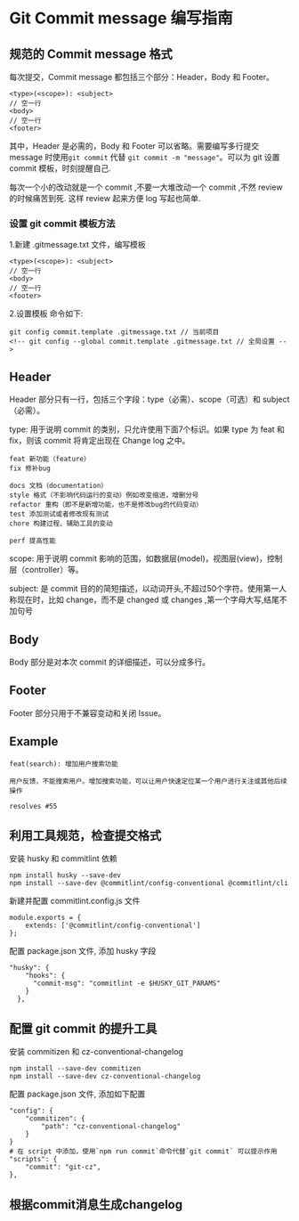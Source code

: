 # Git Commit message 编写指南

## 规范的 Commit message 格式

每次提交，Commit message 都包括三个部分：Header，Body 和 Footer。

```
<type>(<scope>): <subject>
// 空一行
<body>
// 空一行
<footer>
```

其中，Header 是必需的，Body 和 Footer 可以省略。需要编写多行提交 message 时使用` git commit ` 代替 ` git commit -m "message" `。可以为 git 设置 commit 模板，时刻提醒自己.

每次一个小的改动就是一个 commit ,不要一大堆改动一个 commit ,不然 review 的时候痛苦到死.
这样 review 起来方便 log 写起也简单.

### 设置 git commit 模板方法

1.新建 .gitmessage.txt 文件，编写模板

```
<type>(<scope>): <subject>
// 空一行
<body>
// 空一行
<footer>
```

2.设置模板 命令如下:

```
git config commit.template .gitmessage.txt // 当前项目
<!-- git config --global commit.template .gitmessage.txt // 全局设置 -->
```

## Header

Header 部分只有一行，包括三个字段：type（必需）、scope（可选）和 subject（必需）。

type: 用于说明 commit 的类别，只允许使用下面7个标识。如果 type 为 feat 和 fix，则该 commit 将肯定出现在 Change log 之中。

```
feat 新功能（feature）
fix 修补bug

docs 文档（documentation）
style 格式（不影响代码运行的变动）例如改变缩进，增删分号
refactor 重构（即不是新增功能，也不是修改bug的代码变动）
test 添加测试或者修改现有测试
chore 构建过程、辅助工具的变动

perf 提高性能
```

scope: 用于说明 commit 影响的范围，如数据层(model)，视图层(view)，控制层（controller）等。

subject: 是 commit 目的的简短描述，以动词开头,不超过50个字符。使用第一人称现在时，比如 change，而不是 changed 或 changes ,第一个字母大写,结尾不加句号

## Body

Body 部分是对本次 commit 的详细描述，可以分成多行。

## Footer

Footer 部分只用于不兼容变动和关闭 Issue。


## Example

```
feat(search): 增加用户搜索功能

用户反馈，不能搜索用户。增加搜索功能，可以让用户快速定位某一个用户进行关注或其他后续操作

resolves #55
```

## 利用工具规范，检查提交格式

安装 husky 和 commitlint 依赖

```
npm install husky --save-dev
npm install --save-dev @commitlint/config-conventional @commitlint/cli
```

新建并配置 commitlint.config.js 文件

```
module.exports = {
    extends: ['@commitlint/config-conventional']
};
```

配置 package.json 文件, 添加 husky 字段

```
"husky": {
    "hooks": {
      "commit-msg": "commitlint -e $HUSKY_GIT_PARAMS"
    }
  },
```

## 配置 git commit 的提升工具

安装 commitizen 和 cz-conventional-changelog

```
npm install --save-dev commitizen
npm install --save-dev cz-conventional-changelog
```

配置 package.json 文件, 添加如下配置

```
"config": {
    "commitizen": {
        "path": "cz-conventional-changelog"
    }
}
# 在 script 中添加，使用`npm run commit`命令代替`git commit` 可以提示作用
"scripts": {
    "commit": "git-cz",
},
```

## 根据commit消息生成changelog